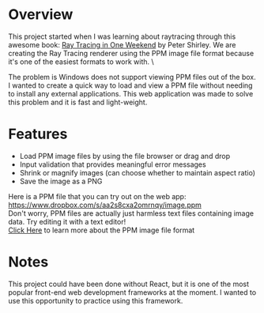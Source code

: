 # Overview

This project started when I was learning about raytracing through this awesome book: [Ray Tracing in One Weekend](https://raytracing.github.io/books/RayTracingInOneWeekend.html) by Peter Shirley. We are creating the Ray Tracing renderer using the PPM image file format because it's one of the easiest formats to work with. \

The problem is Windows does not support viewing PPM files out of the box. I wanted to create a quick way to load and view a PPM file without needing to install any external applications. This web application was made to solve this problem and it is fast and light-weight.

# Features
- Load PPM image files by using the file browser or drag and drop
- Input validation that provides meaningful error messages
- Shrink or magnify images (can choose whether to maintain aspect ratio)
- Save the image as a PNG

Here is a PPM file that you can try out on the web app: https://www.dropbox.com/s/aa2s8cxa2omrnqy/image.ppm \
Don't worry, PPM files are actually just harmless text files containing image data. Try editing it with a text editor! \
[Click Here](https://en.wikipedia.org/wiki/Netpbm#PPM_example) to learn more about the PPM image file format

# Notes
This project could have been done without React, but it is one of the most popular front-end web development frameworks at the moment. I wanted to use this opportunity to practice using this framework.



